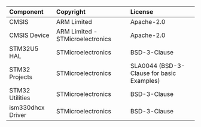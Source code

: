 | Component                       | Copyright                          | License                                          |
|:---------                       |:----------                         |:-------                                          |
| CMSIS                           | ARM Limited                        | Apache-2.0                                       |
| CMSIS Device                    | ARM Limited - STMicroelectronics   | Apache-2.0                                       |
| STM32U5 HAL                     | STMicroelectronics                 | BSD-3-Clause                                     |
| STM32 Projects                  | STMicroelectronics                 | SLA0044 (BSD-3-Clause for basic Examples)        |
| STM32 Utilities                 | STMicroelectronics                 | BSD-3-Clause                                     |
| ism330dhcx Driver               | STMicroelectronics                 | BSD-3-Clause                                     |
